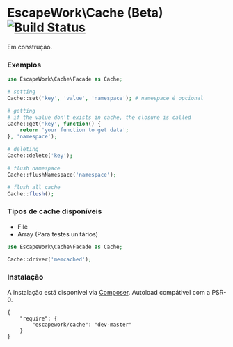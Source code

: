 # EscapeWork\Cache (Beta) [![Build Status](https://secure.travis-ci.org/EscapeWork/Cache.png)](http://travis-ci.org/EscapeWork/Cache)

Em construção.

### Exemplos

```php
use EscapeWork\Cache\Facade as Cache;

# setting 
Cache::set('key', 'value', 'namespace'); # namespace é opcional 

# getting
# if the value don't exists in cache, the closure is called
Cache::get('key', function() {
    return 'your function to get data';
}, 'namespace');

# deleting 
Cache::delete('key');

# flush namespace 
Cache::flushNamespace('namespace');

# flush all cache 
Cache::flush();
```

### Tipos de cache disponíveis

- File
- Array (Para testes unitários)

```php
use EscapeWork\Cache\Facade as Cache;

Cache::driver('memcached');
```

### Instalação 

A instalação está disponível via [Composer](https://packagist.org/packages/escapework/cache). Autoload compátivel com a PSR-0.

```
{
    "require": {
        "escapework/cache": "dev-master"
    }
}
```